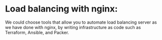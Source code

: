 # Load balancing with nginx:
We could choose tools that allow you to automate load balancing server as we have done with nginx,
by writing infrastructure as code such as Terraform, Ansible, and Packer.
